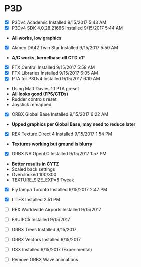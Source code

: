 # P3D
- [x] P3Dv4 Academic Installed 9/15/2017 5:43 AM
- [x] P3Dv4 SDK 4.0.28.21686 Installed 9/15/2017 5:44 AM
 - **All works, low graphics**
- [x] Alabeo DA42 Twin Star Installed 9/15/2017 5:50 AM
 - **A/C works, kernelbase.dll CTD x1***
- [x] FTX Central Installed 9/15/2017 5:58 AM
- [x] FTX Libraries Installed 9/15/2017 6:05 AM 
- [x] PTA for P3Dv4 Installed 9/15/2017 6:10 AM
 - Using Matt Davies 1.1 PTA preset
 - **All looks good (FPS/CTDs)**
 - Rudder controls reset
 - Joystick remapped
- [x] ORBX Global Base Installed 9/15/2017 6:22 AM
 - **Upped graphics per Global Base, may need to reduce later**
- [x] REX Texture Direct 4 Installed 9/15/2017 1:54 PM
 - **Textures working but ground is blurry**
- [x] ORBX NA OpenLC Installed 9/15/2017 1:57 PM 
 - **Better results in CYTZ**
 - Scaled back settings
 - Overclocked 100/300
 - TEXTURE_SIZE_EXP=8 Tweak
- [x] FlyTampa Toronto Installed 9/15/2017 2:47 PM
 - [x] LITEX Installed 2:51 PM
- [ ] REX Worldwide Airports Installed 9/15/2017
- [ ] FSUIPC5 Installed 9/15/2017
- [ ] ORBX Trees Installed 9/15/2017
- [ ] ORBX Vectors Installed 9/15/2017
- [ ] GSX Installed 9/15/2017 (Experimental)
- [ ] Remove ORBX Wave animations

